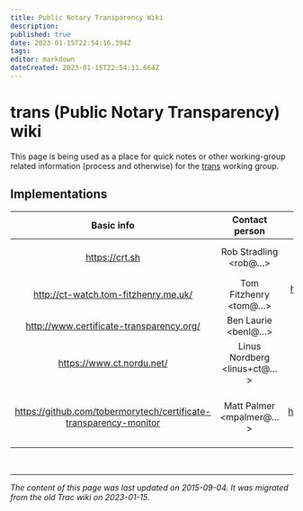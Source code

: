 ```yaml
---
title: Public Notary Transparency Wiki
description: 
published: true
date: 2023-01-15T22:54:16.394Z
tags: 
editor: markdown
dateCreated: 2023-01-15T22:54:11.664Z
---
```


# trans (Public Notary Transparency) wiki
This page is being used as a place for quick notes or other working-group related information (process and otherwise) for the [trans](http://datatracker.ietf.org/wg/trans/charter/) working group.
## Implementations
|                             Basic info                            |        Contact person       |                             Repository                            |                    Any other info                   |
|:-----------------------------------------------------------------:|:---------------------------:|:-----------------------------------------------------------------:|:---------------------------------------------------:|
| https://crt.sh                                                    | Rob Stradling <rob@…>       | https://github.com/crtsh                                          | logged certificate search                           |
| http://ct-watch.tom-fitzhenry.me.uk/                              | Tom Fitzhenry <tom@…>       | https://github.com/certificate-transparency-watch                 | monitor/audit-only                                  |
| http://www.certificate-transparency.org/                          | Ben Laurie <benl@…>         | https://github.com/google/certificate-transparency                |                                                     |
| https://www.ct.nordu.net/                                         | Linus Nordberg <linus+ct@…> | https://git.nordu.net/?p=catlfish.git                             | Primarily a log                                     |
| https://github.com/tobermorytech/certificate-transparency-monitor | Matt Palmer <mpalmer@…>     | https://github.com/tobermorytech/certificate-transparency-monitor | log monitoring framework; also supporting Ruby gems |

&nbsp;
&nbsp;
&nbsp;

---

*The content of this page was last updated on 2015-09-04. It was migrated from the old Trac wiki on 2023-01-15.*